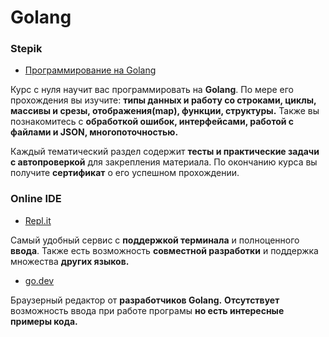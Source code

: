 # Golang

### Stepik <a name="stepik"></a>
+ [Программирование на Golang](https://stepik.org/course/54403/)

Курс с нуля научит вас программировать на <b>Golang</b>.
По мере его прохождения вы изучите: <b>типы данных и работу со строками, циклы, массивы и срезы, отображения(map), функции, структуры.</b>
Также вы познакомитесь с <b>обработкой ошибок, интерфейсами, работой с файлами и JSON, многопоточностью.</b>

Каждый тематический раздел содержит <b>тесты и практические задачи с автопроверкой</b> для закрепления материала.
По окончанию курса вы получите <b>сертификат</b> о его успешном прохождении.

### Online IDE <a name="online-ide"></a>
+ [Repl.it](https://repl.it/)

Самый удобный сервис с <b>поддержкой терминала</b> и полноценного <b>ввода</b>.
Также есть возможность <b>совместной разработки</b> и поддержка множества <b>других языков.</b>

+ [go.dev](https://go.dev/play/)

Браузерный редактор от <b>разработчиков Golang.</b>
<b>Отсутствует</b> возможность ввода при работе програмы <b>но есть интересные примеры кода.</b>
